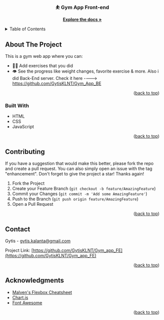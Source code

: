   <h3 align="center">⛹️ Gym App Front-end</h3>

  <p align="center">
    <a href="https://github.com/GytisKLNT/Gym_app_FE"><strong>Explore the docs »</strong></a>
    
<!-- TABLE OF CONTENTS -->
<details>
  <summary>Table of Contents</summary>
  <ol>
    <li>
      <a href="#about-the-project">About The Project</a>
      <ul>
        <li><a href="#built-with">Built With</a></li>
      </ul>
    </li>
    <li><a href="#contributing">Contributing</a></li>
    <li><a href="#contact">Contact</a></li>
    <li><a href="#acknowledgments">Acknowledgments</a></li>
  </ol>
</details>

<!-- ABOUT THE PROJECT -->

## About The Project

This is a gym web app where you can:

- 💪🏼 Add exercises that you did
- 👁️ See the progress like weight changes, favorite exercise & more.
  Also i did Back-End server. Check it here ----> https://github.com/GytisKLNT/Gym_App_BE

<p align="right">(<a href="#top">back to top</a>)</p>

### Built With

- HTML
- CSS
- JavaScript

<p align="right">(<a href="#top">back to top</a>)</p>

<!-- CONTRIBUTING -->

## Contributing

If you have a suggestion that would make this better, please fork the repo and create a pull request. You can also simply open an issue with the tag "enhancement".
Don't forget to give the project a star! Thanks again!

1. Fork the Project
2. Create your Feature Branch (`git checkout -b feature/AmazingFeature`)
3. Commit your Changes (`git commit -m 'Add some AmazingFeature'`)
4. Push to the Branch (`git push origin feature/AmazingFeature`)
5. Open a Pull Request

<p align="right">(<a href="#top">back to top</a>)</p>

## Contact

Gytis - gytis.kalanta@gmail.com

Project Link: [https://github.com/GytisKLNT/Gym_app_FE](https://github.com/GytisKLNT/Gym_app_FE)

<p align="right">(<a href="#top">back to top</a>)</p>

<!-- ACKNOWLEDGMENTS -->

## Acknowledgments

- [Malven's Flexbox Cheatsheet](https://flexbox.malven.co/)
- [Chart.js](https://www.chartjs.org/)
- [Font Awesome](https://fontawesome.com)

<p align="right">(<a href="#top">back to top</a>)</p>
